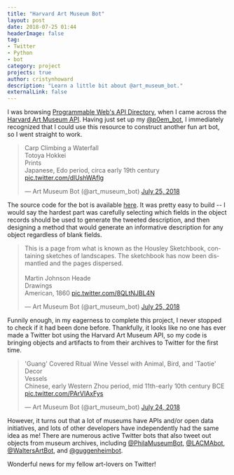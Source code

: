 ```yaml
---
title: "Harvard Art Museum Bot"
layout: post
date: 2018-07-25 01:44
headerImage: false
tag: 
- Twitter
- Python
- bot
category: project
projects: true
author: cristynhoward
description: "Learn a little bit about @art_museum_bot."
externalLink: false
---
```


I was browsing [Programmable Web's API Directory][1], when I came across the [Harvard Art Museum API][2]. Having just set up my [@p0em_bot][3], I immediately recognized that I could use this resource to construct another fun art bot, so I went straight to work.

<blockquote class="twitter-tweet" data-lang="en"><p lang="en" dir="ltr">Carp Climbing a Waterfall<br>Totoya Hokkei<br>Prints<br>Japanese, Edo period, circa early 19th century <a href="https://t.co/dlUshWAflg">pic.twitter.com/dlUshWAflg</a></p>&mdash; Art Museum Bot (@art_museum_bot) <a href="https://twitter.com/art_museum_bot/status/1021992870369222661?ref_src=twsrc%5Etfw">July 25, 2018</a></blockquote> <script async src="https://platform.twitter.com/widgets.js" charset="utf-8"></script> 

The source code for the bot is available [here][4]. It was pretty easy to build -- I would say the hardest part was carefully selecting which fields in the object records should be used to generate the tweeted description, and then designing a method that would generate an informative description for any object regardless of blank fields.

<blockquote class="twitter-tweet" data-lang="en"><p lang="en" dir="ltr">This is a page from what is known as the Housley Sketchbook, containing sketches of landscapes. The sketchbook has now been dismantled and the pages dispersed.<br><br>Martin Johnson Heade<br>Drawings<br>American, 1860 <a href="https://t.co/8QLtNJBL4N">pic.twitter.com/8QLtNJBL4N</a></p>&mdash; Art Museum Bot (@art_museum_bot) <a href="https://twitter.com/art_museum_bot/status/1022000414722609153?ref_src=twsrc%5Etfw">July 25, 2018</a></blockquote> <script async src="https://platform.twitter.com/widgets.js" charset="utf-8"></script> 

Funnily enough, in my eagerness to complete this project, I never stopped to check if it had been done before. Thankfully, it looks like no one has ever made a Twitter bot using the Harvard Art Museum API, so my code is bringing objects and artifacts to from their archives to Twitter for the first time. 

<blockquote class="twitter-tweet" data-lang="en"><p lang="en" dir="ltr">&#39;Guang&#39; Covered Ritual Wine Vessel with Animal, Bird, and &#39;Taotie&#39; Decor<br>Vessels<br>Chinese, early Western Zhou period, mid 11th-early 10th century BCE <a href="https://t.co/PArVlAxFys">pic.twitter.com/PArVlAxFys</a></p>&mdash; Art Museum Bot (@art_museum_bot) <a href="https://twitter.com/art_museum_bot/status/1021845024408043520?ref_src=twsrc%5Etfw">July 24, 2018</a></blockquote> <script async src="https://platform.twitter.com/widgets.js" charset="utf-8"></script> 

However, it turns out that a lot of museums have APIs and/or open data initiatives, and lots of other developers have independently had the same idea as me! There are numerous active Twitter bots that also tweet out objects from museum archives, including [@PhilaMuseumBot][5], [@LACMAbot][6], [@WaltersArtBot][7], and [@guggenheimbot][8].

Wonderful news for my fellow art-lovers on Twitter!

[1]: https://www.programmableweb.com/category/all/apis
[2]: https://www.programmableweb.com/api/harvard-art-museums
[3]: https://cristynhoward.github.io/poem-bot/
[4]: https://github.com/cristynhoward/artmuseumbot
[5]: https://twitter.com/PhilaMuseumBot
[6]: https://twitter.com/LACMAbot
[7]: https://twitter.com/WaltersArtBot
[8]: https://twitter.com/guggenheimbot
